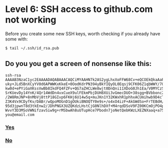 # Level 6: SSH access to github.com not working

Before you create some new SSH keys, worth checking if you already have some with:

```bash
$ tail ~/.ssh/id_rsa.pub
```

## Do you you get a screen of nonsense like this:

```
ssh-rsa AAAAB3NzaC1yc2EAAAADAQABAAACAQCiMYAAHN7k2AS2ygLhxXoFFW68Cv+eQCOEkQkaAaPL7lgZppaoQoQ9Y/k6
uky+JLd5BnXCyYV0d6APWWKxKkeE+0OodKdrPN394yBkYIQyOL0Eqsj9CFK06Z1qbWWY/70rLUql0W232eoS8Ct6IHX/
kw0d+ePYiGaXKssVwBb8IkdFQ4FZFv+QG7aZHCLWe8wjt0DnQni11XDoG0Jh1Ea/V0MYCzSW71wmACd56HJmkwM4MB9R
SrKUevDy14YnK/4Qr14WdDn4vxCueX9ulFEkmPbjDUH8XUi3vGmecDUO+38sgg+BVbbonc23zR+fR9OH6mUPR4+4u3tA
/2W8RmJNP+8nMbVj8ttP18GIvp6FKHj6U14w5q+muJKn1Y32KWxhR1phhxACUmihwb9D4cTpcDgpC0QsLKshJn8BUomM
Z3K4Vx9CDyfKv/DABr/wQpoMOGnD1gOUkiBNOQTY0e9s+/o4xO4izF+AkGWdSo+FrTEBdH/v+DLNAJR1gG6DtmW1vfuy
95d3jpwnT8d3tkEnw2/JDhPNGX3UZQKdzLHstCjG0NlhDXf+M4rqdDSoV9FZ00KCmOjPO4pl4Y93g1WFd3kpyLvqLh4G
WvvY3D3MSoVWNifzavSiw9g+rMSbwAh8uUTupHce7Pbodn7joNetQebKWzLXEZNXaaq+a75PVQ== you@email.com
```

### [Yes](08-add-ssh-github.md)

### [No](07-generate-ssh-keys.md)